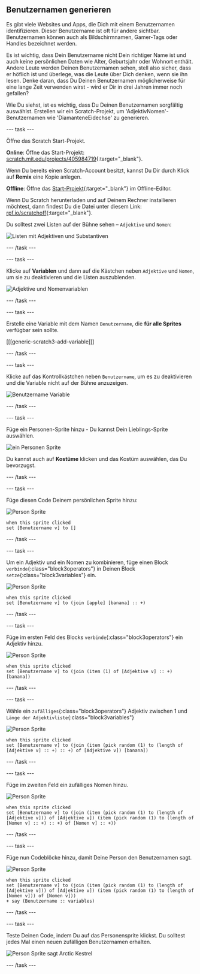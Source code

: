 ## Benutzernamen generieren

Es gibt viele Websites und Apps, die Dich mit einem Benutzernamen identifizieren. Dieser Benutzername ist oft für andere sichtbar. Benutzernamen können auch als Bildschirmnamen, Gamer-Tags oder Handles bezeichnet werden.

Es ist wichtig, dass Dein Benutzername nicht Dein richtiger Name ist und auch keine persönlichen Daten wie Alter, Geburtsjahr oder Wohnort enthält. Andere Leute werden Deinen Benutzernamen sehen, stell also sicher, dass er höflich ist und überlege, was die Leute über Dich denken, wenn sie ihn lesen. Denke daran, dass Du Deinen Benutzernamen möglicherweise für eine lange Zeit verwenden wirst - wird er Dir in drei Jahren immer noch gefallen?

Wie Du siehst, ist es wichtig, dass Du Deinen Benutzernamen sorgfältig auswählst. Erstellen wir ein Scratch-Projekt, um 'AdjektivNomen'-Benutzernamen wie 'DiamanteneEidechse' zu generieren.

--- task ---

Öffne das Scratch Start-Projekt.

**Online**: Öffne das Start-Projekt: [scratch.mit.edu/projects/405984719](https://scratch.mit.edu/projects/405984719){:target="_blank"}.

Wenn Du bereits einen Scratch-Account besitzt, kannst Du Dir durch Klick auf **Remix** eine Kopie anlegen.

**Offline**: Öffne das [Start-Projekt](https://rpf.io/p/de-DE/username-generator-go){:target="_blank"} im Offline-Editor.

Wenn Du Scratch herunterladen und auf Deinem Rechner installieren möchtest, dann findest Du die Datei unter diesem Link: [rpf.io/scratchoff](https://rpf.io/scratchoff){:target="_blank"}.

Du solltest zwei Listen auf der Bühne sehen – `Adjektive` und `Nomen`:

![Listen mit Adjektiven und Substantiven](images/usernames-lists.png)

--- /task ---

--- task ---

Klicke auf **Variablen** und dann auf die Kästchen neben `Adjektive` und `Nomen`, um sie zu deaktivieren und die Listen auszublenden.

![Adjektive und Nomenvariablen](images/usernames-hide.png)

--- /task ---

--- task ---

Erstelle eine Variable mit dem Namen `Benutzername`, die **für alle Sprites** verfügbar sein sollte.

[[[generic-scratch3-add-variable]]]

--- /task ---

--- task ---

Klicke auf das Kontrollkästchen neben `Benutzername`, um es zu deaktivieren und die Variable nicht auf der Bühne anzuzeigen.

![Benutzername Variable](images/usernames-hide-variable.png)

--- /task ---

--- task ---

Füge ein Personen-Sprite hinzu - Du kannst Dein Lieblings-Sprite auswählen.

![ein Personen Sprite](images/usernames-person.png)

Du kannst auch auf **Kostüme** klicken und das Kostüm auswählen, das Du bevorzugst.

--- /task ---

--- task ---

Füge diesen Code Deinem persönlichen Sprite hinzu:

![Person Sprite](images/person-sprite.png)

```blocks3
when this sprite clicked
set [Benutzername v] to []
```

--- /task ---

--- task ---

Um ein Adjektiv und ein Nomen zu kombinieren, füge einen Block `verbinde`{:class="block3operators"} in Deinen Block `setze`{:class="block3variables"} ein.

![Person Sprite](images/person-sprite.png)

```blocks3
when this sprite clicked
set [Benutzername v] to (join [apple] [banana] :: +)
```

--- /task ---

--- task ---

Füge im ersten Feld des Blocks `verbinde`{:class="block3operators"} ein Adjektiv hinzu.

![Person Sprite](images/person-sprite.png)

```blocks3
when this sprite clicked
set [Benutzername v] to (join (item (1) of [Adjektive v] :: +) [banana])
```

--- /task ---

--- task ---

Wähle ein `zufälliges`{:class="block3operators"} Adjektiv zwischen 1 und `Länge der Adjektivliste`{:class="block3variables"}

![Person Sprite](images/person-sprite.png)

```blocks3
when this sprite clicked
set [Benutzername v] to (join (item (pick random (1) to (length of [Adjektive v] :: +) :: +) of [Adjektive v]) [banana])
```

--- /task ---

--- task ---

Füge im zweiten Feld ein zufälliges Nomen hinzu.

![Person Sprite](images/person-sprite.png)

```blocks3
when this sprite clicked
set [Benutzername v] to (join (item (pick random (1) to (length of [Adjektive v])) of [Adjektive v]) (item (pick random (1) to (length of [Nomen v] :: +) :: +) of [Nomen v] :: +))
```

--- /task ---

--- task ---

Füge nun Codeblöcke hinzu, damit Deine Person den Benutzernamen sagt.

![Person Sprite](images/person-sprite.png)

```blocks3
when this sprite clicked
set [Benutzername v] to (join (item (pick random (1) to (length of [Adjektive v])) of [Adjektive v]) (item (pick random (1) to (length of [Nomen v])) of [Nomen v]))
+ say (Benutzername :: variables)
```

--- /task ---

--- task ---

Teste Deinen Code, indem Du auf das Personensprite klickst. Du solltest jedes Mal einen neuen zufälligen Benutzernamen erhalten.

![Person Sprite sagt Arctic Kestrel](images/usernames-click.png)

--- /task ---
